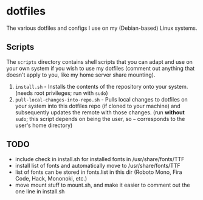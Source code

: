 # dotfiles

The various dotfiles and configs I use on my (Debian-based) Linux systems.

## Scripts

The `scripts` directory contains shell scripts that you can adapt and use on your own system if you wish to use my dotfiles (comment out anything that doesn't apply to you, like my home server share mounting).

1. `install.sh` - Installs the contents of the repository onto your system. (needs root privileges; run with `sudo`)
2. `pull-local-changes-into-repo.sh` - Pulls local changes to dotfiles on your system into this dotfiles repo (if cloned to your machine) and subsequently updates the remote with those changes. (run **without** `sudo`; this script depends on being the user, so `~` corresponds to the user's home directory)


## TODO
- include check in install.sh for installed fonts in /usr/share/fonts/TTF
- install list of fonts and automatically move to /usr/share/fonts/TTF
- list of fonts can be stored in fonts.list in this dir (Roboto Mono, Fira Code, Hack, Mononoki, etc.)
- move mount stuff to mount.sh, and make it easier to comment out the one line in install.sh
